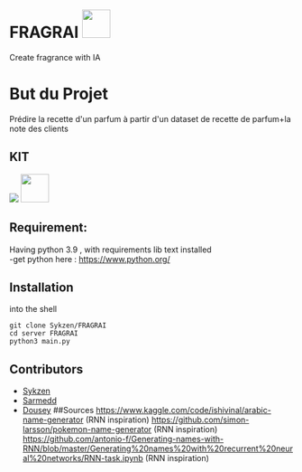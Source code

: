 # FRAGRAI <img src="https://img.icons8.com/external-justicon-blue-justicon/344/external-perfume-valentines-day-justicon-blue-justicon.png" width="50" height="50"/>
Create fragrance with IA
# But du Projet
Prédire la recette d'un parfum à partir d'un dataset de recette de parfum+la note des clients

## KIT 
<img src="https://img.icons8.com/color/48/000000/python.png"/> <img src="https://img.icons8.com/color/344/tensorflow.png" width="50" height="50"/>


## Requirement:

Having python 3.9 , with requirements lib text installed </br>
-get python here : https://www.python.org/</br>

## Installation

into the shell
```
git clone Sykzen/FRAGRAI 
cd server FRAGRAI
python3 main.py 
```


## Contributors

- [Sykzen](https://github.com/Sykzen) 
- [Sarmedd](https://github.com/Sarmedd)
- [Dousey](https://github.com/DouseyTB)
 ##Sources
 https://www.kaggle.com/code/ishivinal/arabic-name-generator (RNN inspiration)
 https://github.com/simon-larsson/pokemon-name-generator (RNN inspiration)
 https://github.com/antonio-f/Generating-names-with-RNN/blob/master/Generating%20names%20with%20recurrent%20neural%20networks/RNN-task.ipynb (RNN inspiration)
 
